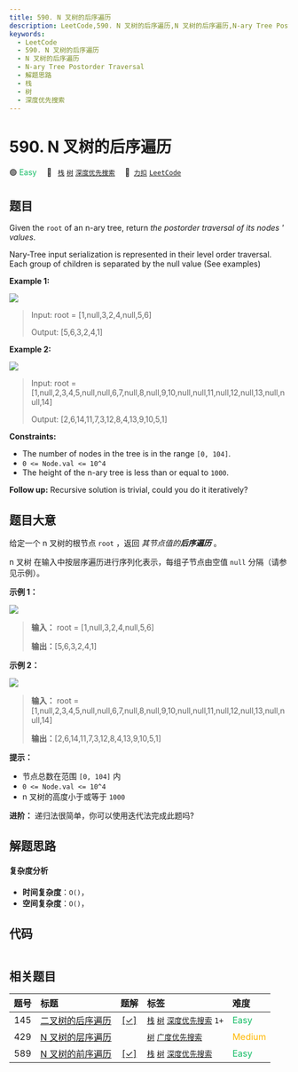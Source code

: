 ```yaml
---
title: 590. N 叉树的后序遍历
description: LeetCode,590. N 叉树的后序遍历,N 叉树的后序遍历,N-ary Tree Postorder Traversal,解题思路,栈,树,深度优先搜索
keywords:
  - LeetCode
  - 590. N 叉树的后序遍历
  - N 叉树的后序遍历
  - N-ary Tree Postorder Traversal
  - 解题思路
  - 栈
  - 树
  - 深度优先搜索
---
```


# 590. N 叉树的后序遍历

🟢 <font color=#15bd66>Easy</font>&emsp; 🔖&ensp; [`栈`](/tag/stack.md) [`树`](/tag/tree.md) [`深度优先搜索`](/tag/depth-first-search.md)&emsp; 🔗&ensp;[`力扣`](https://leetcode.cn/problems/n-ary-tree-postorder-traversal) [`LeetCode`](https://leetcode.com/problems/n-ary-tree-postorder-traversal)

## 题目

Given the `root` of an n-ary tree, return _the postorder traversal of its
nodes ' values_.

Nary-Tree input serialization is represented in their level order traversal.
Each group of children is separated by the null value (See examples)



**Example 1:**

![](https://assets.leetcode.com/uploads/2018/10/12/narytreeexample.png)

> Input: root = [1,null,3,2,4,null,5,6]
> 
> Output: [5,6,3,2,4,1]

**Example 2:**

![](https://assets.leetcode.com/uploads/2019/11/08/sample_4_964.png)

> Input: root = [1,null,2,3,4,5,null,null,6,7,null,8,null,9,10,null,null,11,null,12,null,13,null,null,14]
> 
> Output: [2,6,14,11,7,3,12,8,4,13,9,10,5,1]

**Constraints:**

  * The number of nodes in the tree is in the range `[0, 104]`.
  * `0 <= Node.val <= 10^4`
  * The height of the n-ary tree is less than or equal to `1000`.



**Follow up:** Recursive solution is trivial, could you do it iteratively?


## 题目大意

给定一个 n 叉树的根节点 `root` ，返回 _其节点值的**后序遍历**_ 。

n 叉树 在输入中按层序遍历进行序列化表示，每组子节点由空值 `null` 分隔（请参见示例）。



**示例 1：**

![](https://assets.leetcode.com/uploads/2018/10/12/narytreeexample.png)

> 
> 
> 
> 
> 
> **输入：** root = [1,null,3,2,4,null,5,6]
> 
> **输出：**[5,6,3,2,4,1]
> 
> 

**示例 2：**

![](https://assets.leetcode.com/uploads/2019/11/08/sample_4_964.png)

> 
> 
> 
> 
> 
> **输入：** root = [1,null,2,3,4,5,null,null,6,7,null,8,null,9,10,null,null,11,null,12,null,13,null,null,14]
> 
> **输出：**[2,6,14,11,7,3,12,8,4,13,9,10,5,1]
> 
> 



**提示：**

  * 节点总数在范围 `[0, 104]` 内
  * `0 <= Node.val <= 10^4`
  * n 叉树的高度小于或等于 `1000`



**进阶：** 递归法很简单，你可以使用迭代法完成此题吗?


## 解题思路

#### 复杂度分析

- **时间复杂度**：`O()`，
- **空间复杂度**：`O()`，

## 代码

```javascript

```

## 相关题目

<!-- prettier-ignore -->
| 题号 | 标题 | 题解 | 标签 | 难度 |
| :------: | :------ | :------: | :------ | :------ |
| 145 | [二叉树的后序遍历](https://leetcode.com/problems/binary-tree-postorder-traversal) | [[✓]](/problem/0145.md) |  [`栈`](/tag/stack.md) [`树`](/tag/tree.md) [`深度优先搜索`](/tag/depth-first-search.md) `1+` | <font color=#15bd66>Easy</font> |
| 429 | [N 叉树的层序遍历](https://leetcode.com/problems/n-ary-tree-level-order-traversal) |  |  [`树`](/tag/tree.md) [`广度优先搜索`](/tag/breadth-first-search.md) | <font color=#ffb800>Medium</font> |
| 589 | [N 叉树的前序遍历](https://leetcode.com/problems/n-ary-tree-preorder-traversal) | [[✓]](/problem/0589.md) |  [`栈`](/tag/stack.md) [`树`](/tag/tree.md) [`深度优先搜索`](/tag/depth-first-search.md) | <font color=#15bd66>Easy</font> |